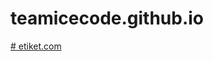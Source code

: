 # teamicecode.github.io
<html>
<body>
  <dt>
  <a href="https://ryecorral.github.io/capstone/home"># etiket.com </a>
  </dt>
</body>
</html>
